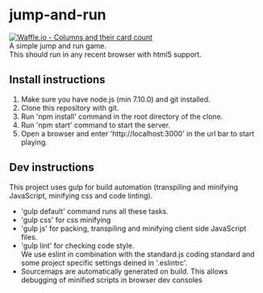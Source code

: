 # jump-and-run
[![Waffle.io - Columns and their card count](https://badge.waffle.io/danielHPeters/jump-and-run.svg?columns=all)](http://waffle.io/danielHPeters/jump-and-run)  
A simple jump and run game.  
This should run in any recent browser with html5 support.

## Install instructions
1. Make sure you have node.js (min 7.10.0) and git installed.
2. Clone this repository with git.
3. Run 'npm install' command in the root directory of the clone.
4. Run 'npm start' command to start the server.
5. Open a browser and enter 'http://localhost:3000' in the url bar to start playing.

## Dev instructions
This project uses gulp for build automation (transpiling and minifying JavaScript, minifying css and code linting).  
- 'gulp default' command runs all these tasks.
- 'gulp css' for css minifying
- 'gulp js' for packing, transpiling and minifying client side JavaScript files.
- 'gulp lint' for checking code style.   
  We use eslint in combination with the standard.js coding standard and some project specific settings deined in '.eslintrc'.
- Sourcemaps are automatically generated on build. This allows debugging of minified scripts in browser dev consoles